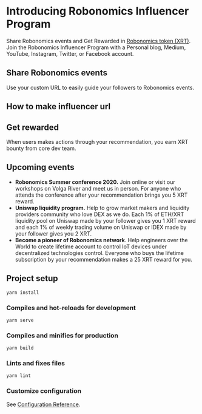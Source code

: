 # Introducing Robonomics Influencer Program

Share Robonomics events and Get Rewarded in [Robonomics token (XRT)](https://www.coingecko.com/en/coins/robonomics-network). Join the Robonomics Influencer Program with a Personal blog, Medium, YouTube, Instagram, Twitter, or Facebook account.

## Share Robonomics events

Use your custom URL to easily guide your followers to Robonomics events.

## How to make influencer url

<To do>

## Get rewarded

When users makes actions through your recommendation, you earn XRT bounty from core dev team.

## Upcoming events

- **Robonomics Summer conference 2020.** Join online or visit our workshops on Volga River and meet us in person. For anyone who attends the conference after your recommendation brings you 5 XRT reward.
- **Uniswap liquidity program.** Help to grow market makers and liquidity providers community who love DEX as we do. Each 1% of ETH/XRT liquidity pool on Uniswap made by your follower gives you 1 XRT reward and each 1% of weekly trading volume on Uniswap or IDEX made by your follower gives you 2 XRT.
- **Become a pioneer of Robonomics network**. Help engineers over the World to create lifetime account to control IoT devices under decentralized technologies control. Everyone who buys the lifetime subscription by your recommendation makes a 25 XRT reward for you.

## Project setup

```
yarn install
```

### Compiles and hot-reloads for development

```
yarn serve
```

### Compiles and minifies for production

```
yarn build
```

### Lints and fixes files

```
yarn lint
```

### Customize configuration

See [Configuration Reference](https://cli.vuejs.org/config/).
